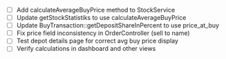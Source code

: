 - [ ] Add calculateAverageBuyPrice method to StockService
- [ ] Update getStockStatistiks to use calculateAverageBuyPrice
- [ ] Update BuyTransaction::getDepositShareInPercent to use price_at_buy
- [ ] Fix price field inconsistency in OrderController (sell to name)
- [ ] Test depot details page for correct avg buy price display
- [ ] Verify calculations in dashboard and other views
